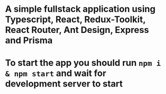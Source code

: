 # A simple fullstack application using Typescript, React, Redux-Toolkit, React Router, Ant Design, Express and Prisma
# To start the app you should run `npm i & npm start` and wait for development server to start